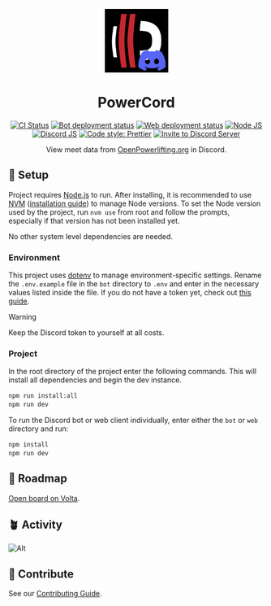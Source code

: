 <p align="center">
    <img width="125" height="125" alt="PowerCord logo" src="PowerCord.png">
    <h1 align="center">PowerCord</h1>
</p>

<p align="center">
    <a href="https://github.com/KnightedKestrel/PowerCord/actions/workflows/ci.yml"><img src="https://github.com/KnightedKestrel/PowerCord/actions/workflows/ci.yml/badge.svg" alt="CI Status"/></a>
    <a href="https://github.com/KnightedKestrel/PowerCord/actions/workflows/bot-deploy.yml"><img src="https://github.com/KnightedKestrel/PowerCord/actions/workflows/bot-deploy.yml/badge.svg" alt="Bot deployment status" /></a>
    <a href="https://powercord-gilt.vercel.app/"><img src="https://vercelbadge.vercel.app/api/KnightedKestrel/PowerCord" alt="Web deployment status" /></a>
    <a href="https://nodejs.org/en/"><img src="https://img.shields.io/badge/node.js-24.2.0-brightgreen.svg" alt="Node JS" /></a>
    <a href="https://discord.js.org/"><img src="https://img.shields.io/badge/discord.js-14.19.3-orange.svg" alt="Discord JS" /></a>
    <a href="https://github.com/prettier/prettier"><img src="https://img.shields.io/badge/code_style-prettier-ff69b4" alt="Code style: Prettier" /></a>
    <a href="https://discord.com/api/oauth2/authorize?client_id=1306740469484486697&permissions=0&scope=bot%20applications.commands"><img src="https://img.shields.io/badge/discord-invite%20to%20server-5865F2?logo=discord&logoColor=white" alt="Invite to Discord Server" /></a>
</p>

<p align="center">
    View meet data from <a href="https://www.openpowerlifting.org/">OpenPowerlifting.org</a> in Discord.
</p>

## 🚀 Setup

Project requires [Node.js](https://nodejs.org/) to run. After installing, it is recommended to use [NVM](https://github.com/nvm-sh/nvm) ([installation guide](https://www.freecodecamp.org/news/node-version-manager-nvm-install-guide/)) to manage Node versions. To set the Node version used by the project, run `nvm use` from root and follow the prompts, especially if that version has not been installed yet.

No other system level dependencies are needed.

### Environment

This project uses [dotenv](https://github.com/motdotla/dotenv#readme) to manage environment-specific settings. Rename the `.env.example` file in the `bot` directory to `.env` and enter in the necessary values listed inside the file. If you do not have a token yet, check out [this guide](https://discordjs.guide/preparations/setting-up-a-bot-application.html).

> [!WARNING]
> Keep the Discord token to yourself at all costs.

### Project

In the root directory of the project enter the following commands. This will install all dependencies and begin the dev instance.

```sh
npm run install:all
npm run dev
```

To run the Discord bot or web client individually, enter either the `bot` or `web` directory and run:

```sh
npm install
npm run dev
```

## 📍 Roadmap

[Open board on Volta](https://volta.net/KnightedKestrel/PowerCord).

## 🪴 Activity

![Alt](https://repobeats.axiom.co/api/embed/fc4f5c50862fb4f4ddc54324bda0351e5d073e5a.svg "Repobeats analytics image")

## 🧱 Contribute

See our [Contributing Guide](CONTRIBUTING.md).
